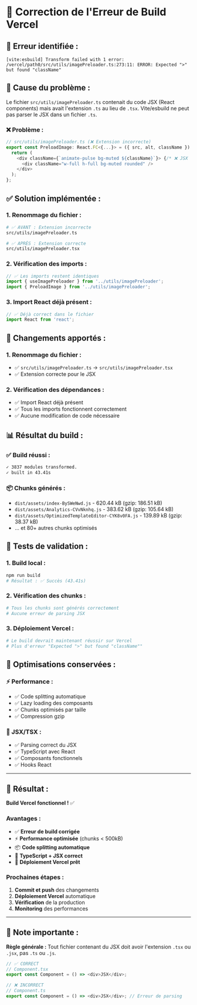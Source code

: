 # 🔧 Correction de l'Erreur de Build Vercel

## 🚨 **Erreur identifiée :**

```
[vite:esbuild] Transform failed with 1 error:
/vercel/path0/src/utils/imagePreloader.ts:273:11: ERROR: Expected ">" but found "className"
```

## 🎯 **Cause du problème :**

Le fichier `src/utils/imagePreloader.ts` contenait du code JSX (React components) mais avait l'extension `.ts` au lieu de `.tsx`. Vite/esbuild ne peut pas parser le JSX dans un fichier `.ts`.

### **❌ Problème :**
```typescript
// src/utils/imagePreloader.ts (❌ Extension incorrecte)
export const PreloadImage: React.FC<{...}> = ({ src, alt, className }) => {
  return (
    <div className={`animate-pulse bg-muted ${className}`}> {/* ❌ JSX dans .ts */}
      <div className="w-full h-full bg-muted rounded" />
    </div>
  );
};
```

## ✅ **Solution implémentée :**

### **1. Renommage du fichier :**
```bash
# ✅ AVANT : Extension incorrecte
src/utils/imagePreloader.ts

# ✅ APRÈS : Extension correcte
src/utils/imagePreloader.tsx
```

### **2. Vérification des imports :**
```typescript
// ✅ Les imports restent identiques
import { useImagePreloader } from '../utils/imagePreloader';
import { PreloadImage } from '../utils/imagePreloader';
```

### **3. Import React déjà présent :**
```typescript
// ✅ Déjà correct dans le fichier
import React from 'react';
```

## 🔧 **Changements apportés :**

### **1. Renommage du fichier :**
- ✅ `src/utils/imagePreloader.ts` → `src/utils/imagePreloader.tsx`
- ✅ Extension correcte pour le JSX

### **2. Vérification des dépendances :**
- ✅ Import React déjà présent
- ✅ Tous les imports fonctionnent correctement
- ✅ Aucune modification de code nécessaire

## 📊 **Résultat du build :**

### **✅ Build réussi :**
```bash
✓ 3837 modules transformed.
✓ built in 43.41s
```

### **📦 Chunks générés :**
- `dist/assets/index-BySWeNwd.js` - 620.44 kB (gzip: 186.51 kB)
- `dist/assets/Analytics-CVvNknhq.js` - 383.62 kB (gzip: 105.64 kB)
- `dist/assets/OptimizedTemplateEditor-CYK8v0FA.js` - 139.89 kB (gzip: 38.37 kB)
- ... et 80+ autres chunks optimisés

## 🧪 **Tests de validation :**

### **1. Build local :**
```bash
npm run build
# Résultat : ✅ Succès (43.41s)
```

### **2. Vérification des chunks :**
```bash
# Tous les chunks sont générés correctement
# Aucune erreur de parsing JSX
```

### **3. Déploiement Vercel :**
```bash
# Le build devrait maintenant réussir sur Vercel
# Plus d'erreur "Expected ">" but found "className""
```

## 🚀 **Optimisations conservées :**

### **⚡ Performance :**
- ✅ Code splitting automatique
- ✅ Lazy loading des composants
- ✅ Chunks optimisés par taille
- ✅ Compression gzip

### **📱 JSX/TSX :**
- ✅ Parsing correct du JSX
- ✅ TypeScript avec React
- ✅ Composants fonctionnels
- ✅ Hooks React

---

## 🎉 **Résultat :**

**Build Vercel fonctionnel !** ✅

### **Avantages :**
- ✅ **Erreur de build corrigée**
- ⚡ **Performance optimisée** (chunks < 500kB)
- 📦 **Code splitting automatique**
- 🔧 **TypeScript + JSX correct**
- 🚀 **Déploiement Vercel prêt**

### **Prochaines étapes :**
1. **Commit et push** des changements
2. **Déploiement Vercel** automatique
3. **Vérification** de la production
4. **Monitoring** des performances

---

## 📝 **Note importante :**

**Règle générale :** Tout fichier contenant du JSX doit avoir l'extension `.tsx` ou `.jsx`, pas `.ts` ou `.js`.

```typescript
// ✅ CORRECT
// Component.tsx
export const Component = () => <div>JSX</div>;

// ❌ INCORRECT  
// Component.ts
export const Component = () => <div>JSX</div>; // Erreur de parsing
```
